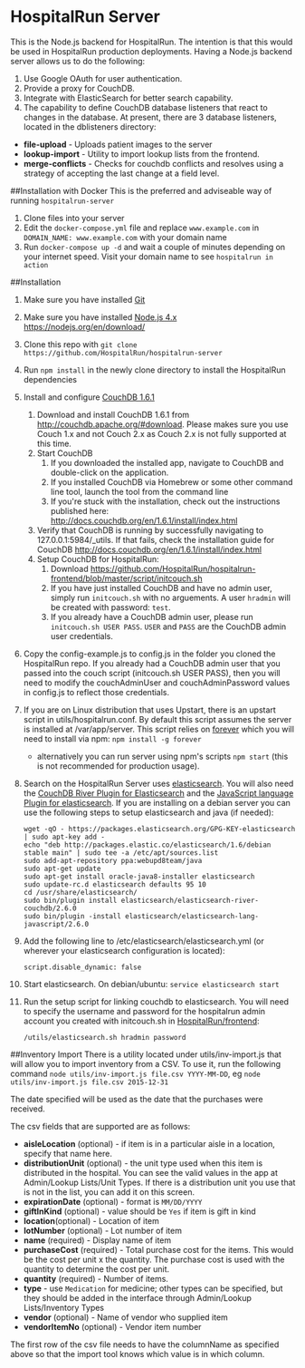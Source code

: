 HospitalRun Server
======
This is the Node.js backend for HospitalRun.  The intention is that this would be used in HospitalRun production deployments.
Having a Node.js backend server allows us to do the following:

1. Use Google OAuth for user authentication.
2. Provide a proxy for CouchDB.
3. Integrate with ElasticSearch for better search capability.
4. The capability to define CouchDB database listeners that react to changes in the database.  At present, there are 3 database listeners, located in the dblisteners directory:
 * **file-upload** - Uploads patient images to the server
 * **lookup-import** - Utility to import lookup lists from the frontend.
 * **merge-conflicts** - Checks for couchdb conflicts and resolves using a strategy of accepting the last change at a field level.

##Installation with Docker
This is the preferred and adviseable way of running `hospitalrun-server`
1. Clone files into your server
2. Edit the `docker-compose.yml` file and replace `www.example.com` in `DOMAIN_NAME: www.example.com` with your domain name
3. Run `docker-compose up -d` and wait a couple of minutes depending on your internet speed. Visit your domain name to see `hospitalrun in action`

##Installation
1. Make sure you have installed [Git](https://git-scm.com/book/en/v2/Getting-Started-Installing-Git)
2. Make sure you have installed [Node.js 4.x](https://nodejs.org/en/download/) https://nodejs.org/en/download/
3. Clone this repo with `git clone https://github.com/HospitalRun/hospitalrun-server`
4. Run ```npm install``` in the newly clone directory to install the HospitalRun dependencies
5. Install and configure [CouchDB 1.6.1](http://couchdb.apache.org/)
    1. Download and install CouchDB 1.6.1 from http://couchdb.apache.org/#download. Please makes sure you use Couch 1.x and not Couch 2.x as Couch 2.x is not fully supported at this time.
    2. Start CouchDB
        1. If you downloaded the installed app, navigate to CouchDB and double-click on the application.
        2. If you installed CouchDB via Homebrew or some other command line tool, launch the tool from the command line
        3. If you're stuck with the installation, check out the instructions published here: http://docs.couchdb.org/en/1.6.1/install/index.html
    3. Verify that CouchDB is running by successfully navigating to 127.0.0.1:5984/_utils. If that fails, check the installation guide for CouchDB http://docs.couchdb.org/en/1.6.1/install/index.html
    4. Setup CouchDB for HospitalRun:
        1. Download https://github.com/HospitalRun/hospitalrun-frontend/blob/master/script/initcouch.sh
        2. If you have just installed CouchDB and have no admin user, simply run `initcouch.sh` with no arguements.  A user `hradmin` will be created with password: `test`.
        2. If you already have a CouchDB admin user, please run `initcouch.sh USER PASS`.  `USER` and `PASS` are the CouchDB admin user credentials.
6. Copy the config-example.js to config.js in the folder you cloned the HospitalRun repo. If you already had a CouchDB admin user that you passed into the couch script (initcouch.sh USER PASS), then you will need to modify the couchAdminUser and couchAdminPassword values in config.js to reflect those credentials. 
7. If you are on Linux distribution that uses Upstart, there is an upstart script in utils/hospitalrun.conf.  By default this script assumes the server is installed at /var/app/server. This script relies on [forever](https://github.com/foreverjs/forever) which you will need to install via npm: ```npm install -g forever```
   * alternatively you can run server using npm's scripts `npm start` (this is not recommended for production usage).
8. Search on the HospitalRun Server uses [elasticsearch](https://github.com/elastic/elasticsearch).  You will also need the [CouchDB River Plugin for Elasticsearch](https://github.com/elastic/elasticsearch-river-couchdb) and the [JavaScript language Plugin for elasticsearch](https://github.com/elastic/elasticsearch-lang-javascript).  If you are installing on a debian server you can use the following steps to setup elasticsearch and java (if needed):

    ```
    wget -qO - https://packages.elasticsearch.org/GPG-KEY-elasticsearch | sudo apt-key add -
    echo "deb http://packages.elastic.co/elasticsearch/1.6/debian stable main" | sudo tee -a /etc/apt/sources.list
    sudo add-apt-repository ppa:webupd8team/java
    sudo apt-get update
    sudo apt-get install oracle-java8-installer elasticsearch
    sudo update-rc.d elasticsearch defaults 95 10
    cd /usr/share/elasticsearch/
    sudo bin/plugin install elasticsearch/elasticsearch-river-couchdb/2.6.0
    sudo bin/plugin -install elasticsearch/elasticsearch-lang-javascript/2.6.0
    ```
9. Add the following line to /etc/elasticsearch/elasticsearch.yml (or wherever your elasticsearch configuration is located):

    ```
    script.disable_dynamic: false
    ```
10. Start elasticsearch.  On debian/ubuntu: ```service elasticsearch start```
11. Run the setup script for linking couchdb to elasticsearch.  You will need to specify the username and password for the hospitalrun admin account you created with initcouch.sh in [HospitalRun/frontend](https://github.com/HospitalRun/frontend/blob/master/script/initcouch.sh):
    
    ```
    /utils/elasticsearch.sh hradmin password
    ```

##Inventory Import
There is a utility located under utils/inv-import.js that will allow you to import inventory from a CSV.  To use it, run the following command
`node utils/inv-import.js file.csv YYYY-MM-DD`, eg `node utils/inv-import.js file.csv 2015-12-31`

The date specified will be used as the date that the purchases were received.

The csv fields that are supported are as follows:

-  **aisleLocation** (optional) - if item is in a particular aisle in a location, specify that name here.
- **distributionUnit** (optional) - the unit type used when this item is distributed in the hospital.  You can see the valid values in the app at Admin/Lookup Lists/Unit Types.  If there is a distribution unit you use that is not in the list, you can add it on this screen.
- **expirationDate** (optional) - format is `MM/DD/YYYY`
- **giftInKind** (optional) - value should be `Yes` if item is gift in kind
- **location**(optional) - Location of item
- **lotNumber** (optional) - Lot number of item
- **name** (required) - Display name of item
- **purchaseCost** (required) - Total purchase cost for the items.  This would be the cost per unit x the quantity.  The purchase cost is used with the quantity to determine the cost per unit.
- **quantity** (required) - Number of items.
- **type** - use `Medication` for medicine; other types can be specified, but they should be added in the interface through Admin/Lookup Lists/Inventory Types
- **vendor** (optional) - Name of vendor who supplied item
- **vendorItemNo** (optional) - Vendor item number

The first row of the csv file needs to have the columnName as specified above so that the import tool knows which value is in which column.

